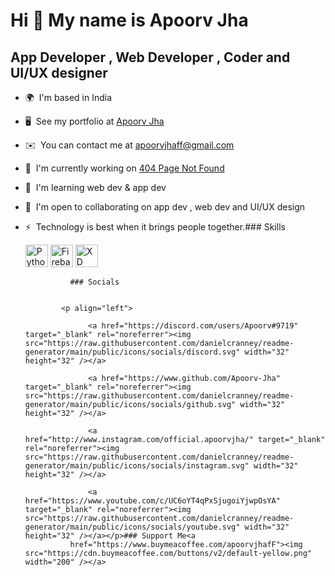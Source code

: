 Hi 👋 My name is Apoorv Jha
===========================

App Developer , Web Developer , Coder and UI/UX designer
--------------------------------------------------------

*   🌍  I'm based in India
*   🖥️  See my portfolio at [Apoorv Jha](http://https://apoorvjha.dorik.io/)
*   ✉️  You can contact me at [apoorvjhaff@gmail.com](mailto:apoorvjhaff@gmail.com)
*   🚀  I'm currently working on [404 Page Not Found](http://https://xd.adobe.com/view/12e172ed-add3-49eb-ab0f-7f36f382228d-47b2/)
*   🧠  I'm learning web dev & app dev
*   🤝  I'm open to collaborating on app dev , web dev and UI/UX design
*   ⚡  Technology is best when it brings people together.### Skills<p align="left">
                                <a href="https://www.python.org/" target="_blank" rel="noreferrer"><img src="https://raw.githubusercontent.com/danielcranney/readme-generator/main/public/icons/skills/python-colored.svg" width="36" height="36" alt="Python" /></a>
                                <a href="https://firebase.google.com/" target="_blank" rel="noreferrer"><img src="https://raw.githubusercontent.com/danielcranney/readme-generator/main/public/icons/skills/firebase-colored.svg" width="36" height="36" alt="Firebase" /></a>
                                <a href="https://www.adobe.com/uk/products/xd.html" target="_blank" rel="noreferrer"><img src="https://raw.githubusercontent.com/danielcranney/readme-generator/main/public/icons/skills/xd-colored.svg" width="36" height="36" alt="XD" /></a>
                    </p>
                    
                  ### Socials
                  
                  
                <p align="left">
                          
                      <a href="https://discord.com/users/Apoorv#9719" target="_blank" rel="noreferrer"><img src="https://raw.githubusercontent.com/danielcranney/readme-generator/main/public/icons/socials/discord.svg" width="32" height="32" /></a>
                          
                      <a href="https://www.github.com/Apoorv-Jha" target="_blank" rel="noreferrer"><img src="https://raw.githubusercontent.com/danielcranney/readme-generator/main/public/icons/socials/github.svg" width="32" height="32" /></a>
                          
                      <a href="http://www.instagram.com/official.apoorvjha/" target="_blank" rel="noreferrer"><img src="https://raw.githubusercontent.com/danielcranney/readme-generator/main/public/icons/socials/instagram.svg" width="32" height="32" /></a>
                          
                      <a href="https://www.youtube.com/c/UC6oYT4qPxSjugoiYjwpOsYA" target="_blank" rel="noreferrer"><img src="https://raw.githubusercontent.com/danielcranney/readme-generator/main/public/icons/socials/youtube.svg" width="32" height="32" /></a></p>### Support Me<a
                  href="https://www.buymeacoffee.com/apoorvjhafF"><img src="https://cdn.buymeacoffee.com/buttons/v2/default-yellow.png" width="200" /></a>
